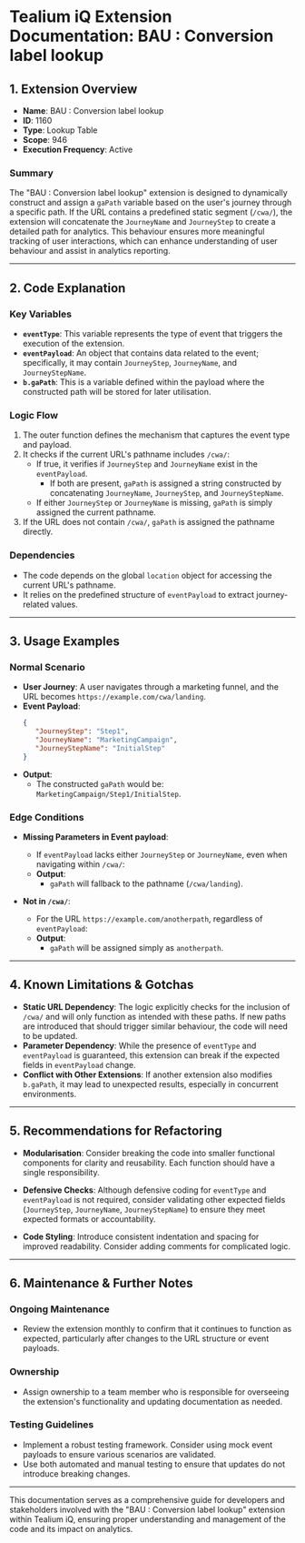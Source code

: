 # Tealium iQ Extension Documentation: BAU : Conversion label lookup

## 1. Extension Overview

- **Name**: BAU : Conversion label lookup
- **ID**: 1160
- **Type**: Lookup Table
- **Scope**: 946
- **Execution Frequency**: Active

### Summary
The "BAU : Conversion label lookup" extension is designed to dynamically construct and assign a `gaPath` variable based on the user's journey through a specific path. If the URL contains a predefined static segment (`/cwa/`), the extension will concatenate the `JourneyName` and `JourneyStep` to create a detailed path for analytics. This behaviour ensures more meaningful tracking of user interactions, which can enhance understanding of user behaviour and assist in analytics reporting.

---

## 2. Code Explanation

### Key Variables
- **`eventType`**: This variable represents the type of event that triggers the execution of the extension.
- **`eventPayload`**: An object that contains data related to the event; specifically, it may contain `JourneyStep`, `JourneyName`, and `JourneyStepName`.
- **`b.gaPath`**: This is a variable defined within the payload where the constructed path will be stored for later utilisation.

### Logic Flow
1. The outer function defines the mechanism that captures the event type and payload.
2. It checks if the current URL's pathname includes `/cwa/`:
   - If true, it verifies if `JourneyStep` and `JourneyName` exist in the `eventPayload`.
     - If both are present, `gaPath` is assigned a string constructed by concatenating `JourneyName`, `JourneyStep`, and `JourneyStepName`.
   - If either `JourneyStep` or `JourneyName` is missing, `gaPath` is simply assigned the current pathname.
3. If the URL does not contain `/cwa/`, `gaPath` is assigned the pathname directly.

### Dependencies
- The code depends on the global `location` object for accessing the current URL's pathname.
- It relies on the predefined structure of `eventPayload` to extract journey-related values.

---

## 3. Usage Examples

### Normal Scenario
- **User Journey**: A user navigates through a marketing funnel, and the URL becomes `https://example.com/cwa/landing`.
- **Event Payload**:
  ```json
  {
     "JourneyStep": "Step1",
     "JourneyName": "MarketingCampaign",
     "JourneyStepName": "InitialStep"
  }
  ```
- **Output**:
  - The constructed `gaPath` would be: `MarketingCampaign/Step1/InitialStep`.

### Edge Conditions
- **Missing Parameters in Event payload**:
  - If `eventPayload` lacks either `JourneyStep` or `JourneyName`, even when navigating within `/cwa/`:
  - **Output**:
    - `gaPath` will fallback to the pathname (`/cwa/landing`).

- **Not in `/cwa/`**:
  - For the URL `https://example.com/anotherpath`, regardless of `eventPayload`:
  - **Output**:
    - `gaPath` will be assigned simply as `anotherpath`.

---

## 4. Known Limitations & Gotchas

- **Static URL Dependency**: The logic explicitly checks for the inclusion of `/cwa/` and will only function as intended with these paths. If new paths are introduced that should trigger similar behaviour, the code will need to be updated.
- **Parameter Dependency**: While the presence of `eventType` and `eventPayload` is guaranteed, this extension can break if the expected fields in `eventPayload` change.
- **Conflict with Other Extensions**: If another extension also modifies `b.gaPath`, it may lead to unexpected results, especially in concurrent environments.

---

## 5. Recommendations for Refactoring

- **Modularisation**: Consider breaking the code into smaller functional components for clarity and reusability. Each function should have a single responsibility.
  
- **Defensive Checks**: Although defensive coding for `eventType` and `eventPayload` is not required, consider validating other expected fields (`JourneyStep`, `JourneyName`, `JourneyStepName`) to ensure they meet expected formats or accountability.

- **Code Styling**: Introduce consistent indentation and spacing for improved readability. Consider adding comments for complicated logic.

---

## 6. Maintenance & Further Notes

### Ongoing Maintenance
- Review the extension monthly to confirm that it continues to function as expected, particularly after changes to the URL structure or event payloads.
  
### Ownership
- Assign ownership to a team member who is responsible for overseeing the extension's functionality and updating documentation as needed.

### Testing Guidelines
- Implement a robust testing framework. Consider using mock event payloads to ensure various scenarios are validated.
- Use both automated and manual testing to ensure that updates do not introduce breaking changes.

--- 

This documentation serves as a comprehensive guide for developers and stakeholders involved with the "BAU : Conversion label lookup" extension within Tealium iQ, ensuring proper understanding and management of the code and its impact on analytics.